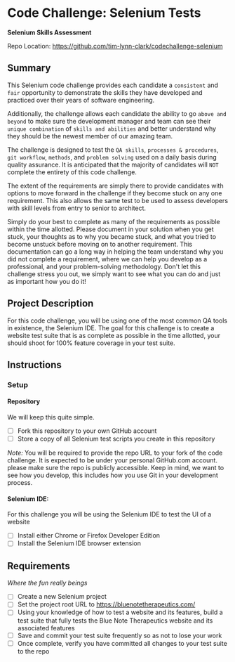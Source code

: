 # Code Challenge: Selenium Tests

__Selenium Skills Assessment__

Repo Location: https://github.com/tim-lynn-clark/codechallenge-selenium

## Summary

This Selenium code challenge provides each candidate a `consistent` and `fair` opportunity to demonstrate the skills they have developed and practiced over their years of software engineering.

Additionally, the challenge allows each candidate the ability to go `above and beyond` to make sure the development manager and team can see their `unique combination` of `skills and abilities` and better understand why they should be the newest member of our amazing team.

The challenge is designed to test the `QA skills`, `processes & procedures`, `git workflow`, `methods`, and `problem solving` used on a daily basis during quality assurance. It is anticipated that the majority of candidates will `NOT` complete the entirety of this code challenge. 

The extent of the requirements are simply there to provide candidates with options to move forward in the challenge if they become stuck on any one requirement. This also allows the same test to be used to assess developers with skill levels from entry to senior to architect.

Simply do your best to complete as many of the requirements as possible within the time allotted. Please document in your solution when you get stuck, your thoughts as to why you became stuck, and what you tried to become unstuck before moving on to another requirement. This documentation can go a long way in helping the team understand why you did not complete a requirement, where we can help you develop as a professional, and your problem-solving methodology. Don't let this challenge stress you out, we simply want to see what you can do and just as important how you do it!

## Project Description

For this code challenge, you will be using one of the most common QA tools in existence, the Selenium IDE. The goal for this challenge is to create a website test suite that is as complete as possible in the time allotted, your should shoot for 100% feature coverage in your test suite.

## Instructions

### Setup

#### Repository

We will keep this quite simple.

- [ ] Fork this repository to your own GitHub account
- [ ] Store a copy of all Selenium test scripts you create in this repository

_Note:_ You will be required to provide the repo URL to your fork of the code challenge. It is expected to be under your personal GitHub.com account. please make sure the repo is publicly accessible. Keep in mind, we want to see how you develop, this includes how you use Git in your development process.

#### Selenium IDE:

For this challenge you will be using the Selenium IDE to test the UI of a website

- [ ] Install either Chrome or Firefox Developer Edition
- [ ] Install the Selenium IDE browser extension

## Requirements

_Where the fun really beings_

- [ ] Create a new Selenium project
- [ ] Set the project root URL to https://bluenotetherapeutics.com/
- [ ] Using your knowledge of how to test a website and its features, build a test suite that fully tests the Blue Note Therapeutics website and its associated features
- [ ] Save and commit your test suite frequently so as not to lose your work
- [ ] Once complete, verify you have committed all changes to your test suite to the repo

